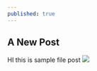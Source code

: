 ```yaml
---
published: true
---
```

## A New Post

HI this is sample file post
![]({{site.baseurl}}/_posts/BingWallpaper-2017-05-13.jpg)